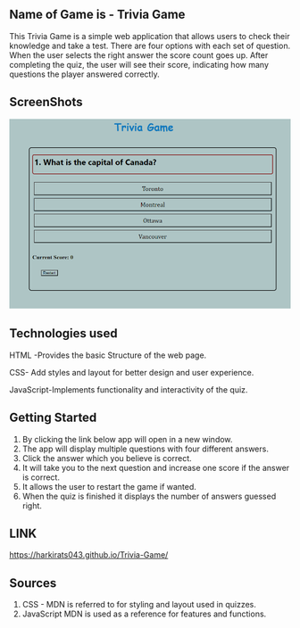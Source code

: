 ## Name of Game is - Trivia Game 

This Trivia Game is a simple web application that allows users to check their knowledge and take a test. There are four options with each set of question. When the user selects the right answer the score count goes up. After completing the quiz, the user will see their score, indicating how many questions the player answered correctly. 

## ScreenShots

![Alt text](image.png)

## Technologies used

HTML -Provides the basic Structure of the web page.

CSS- Add styles and layout for better design and user experience.

JavaScript-Implements functionality and interactivity of the quiz.



## Getting Started

1. By clicking the link below app will open in a new window.
2. The app will display multiple questions with four different answers.
3. Click the answer which you believe is correct.
4. It will take you to the next question and increase one score if the answer is correct.
5. It allows the user to restart the game if wanted.
6. When the quiz is finished it displays the number of answers guessed right.

## LINK

https://harkirats043.github.io/Trivia-Game/
 
 
## Sources 
1. CSS - MDN is referred to for styling and layout used in quizzes.
2. JavaScript MDN is used as a reference for features and functions.
